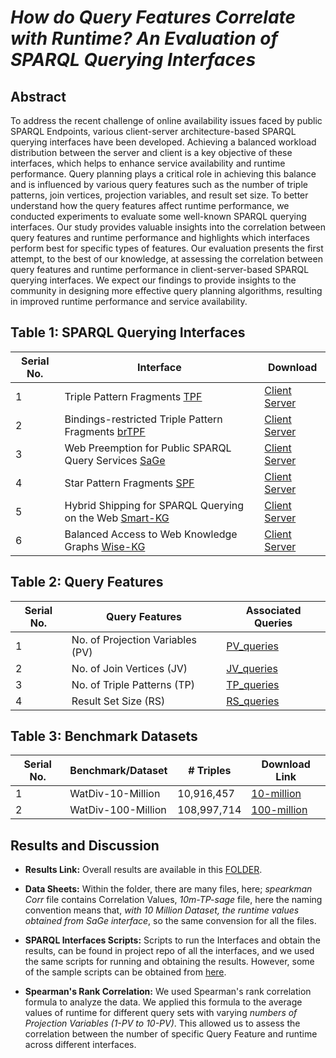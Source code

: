 # **_How do Query Features Correlate with Runtime? An Evaluation of SPARQL Querying Interfaces_**

## Abstract

To address the recent challenge of online availability issues faced by public SPARQL Endpoints, various client-server architecture-based SPARQL querying interfaces have been developed. Achieving a balanced workload distribution between the server and client is a key objective of these interfaces, which helps to enhance service availability and runtime performance. Query planning plays a critical role in achieving this balance and is influenced by various query features such as the number of triple patterns, join vertices, projection variables, and result set size. To better understand how the query features affect runtime performance, we conducted experiments to evaluate some well-known SPARQL querying interfaces. Our study provides valuable insights into the correlation between query features and runtime performance and highlights which interfaces perform best for specific types of features. Our evaluation presents the first attempt, to the best of our knowledge, at assessing the correlation between query features and runtime performance in client-server-based SPARQL querying interfaces. We expect our findings to provide insights to the community in designing more effective query planning algorithms, resulting in improved runtime performance and service availability.

## Table 1: SPARQL Querying Interfaces

| Serial No. | Interface                                            | Download                                                |
|------------|-------------------------------------------------|--------------------------------------------------------------|                      
| 1          | Triple Pattern Fragments [TPF](https://linkeddatafragments.org/specification/triple-pattern-fragments/)  | [Client](https://github.com/comunica/comunica) [Server](https://github.com/LinkedDataFragments/Server.js)                            |
| 2          | Bindings-restricted Triple Pattern Fragments [brTPF](https://arxiv.org/abs/1608.08148) | [Client](https://github.com/hartig/Client.js) [Server](https://github.com/LiUSemWeb/Server.Java) |
| 3          | Web Preemption for Public SPARQL Query Services [SaGe](https://sage.univ-nantes.fr/) | [Client](https://github.com/sage-org/sage-jena) [Server](https://github.com/sage-org/sage-engine)
| 4          | Star Pattern Fragments [SPF](https://arxiv.org/abs/2002.09172)         | [Client](https://github.com/Chraebe/StarPatternFragments/tree/master/SPF.Client) [Server](https://github.com/Chraebe/StarPatternFragments/tree/master/SPF.Server)                         |
| 5          | Hybrid Shipping for SPARQL Querying on the Web [Smart-KG](https://publikationen.bibliothek.kit.edu/1000122092)     | [Client](https://git.ai.wu.ac.at/beno/smartkg) [Server](https://git.ai.wu.ac.at/beno/smartkg/-/tree/master/smartkg-server?ref_type=heads)               |
| 6          | Balanced Access to Web Knowledge Graphs [Wise-KG](https://dl.acm.org/doi/10.1145/3442381.3449911) | [Client](https://github.com/WiseKG/WiseKG-Java/tree/main/WiseKG.Client) [Server](https://github.com/WiseKG/WiseKG-Java/tree/main/WiseKG.Server)     

## Table 2: Query Features

| Serial No. | Query Features                                    | Associated Queries       |
|------------|--------------------------------------------------|--------------------------|
| 1          | No. of Projection Variables (PV)                 | [PV_queries](https://github.com/dice-group/Analysing-SPARQL-Interfaces/tree/main/queries/watDiv-queries/watdiv-queries-ProjVariablesCount)                   |
| 2          | No. of Join Vertices (JV)                        | [JV_queries](https://github.com/dice-group/Analysing-SPARQL-Interfaces/tree/main/queries/watDiv-queries/watdiv-queries-joinVertexCount)                  |
| 3          | No. of Triple Patterns (TP)                      | [TP_queries](https://github.com/dice-group/Analysing-SPARQL-Interfaces/tree/main/queries/watDiv-queries/watdiv-queries-TPs)                 |
| 4          | Result Set Size (RS)                             | [RS_queries](https://github.com/dice-group/Analysing-SPARQL-Interfaces/tree/main/queries/watDiv-queries/watdiv-queries-resultSize)              |

## Table 3: Benchmark Datasets

| Serial No.   | Benchmark/Dataset    | # Triples    | Download Link |
|--------------|----------------------|--------------|------------|
| 1            | WatDiv-10-Million    | 10,916,457   | [10-million](https://files.dice-research.org/archive/intelligent-SPARQL-interface/watdiv.10M.tar.bz2)    |
| 2            | WatDiv-100-Million   | 108,997,714  | [100-million](https://files.dice-research.org/archive/intelligent-SPARQL-interface/watdiv.100M.tar.bz2)  |

## Results and Discussion

- **Results Link:** Overall results are available in this [FOLDER](https://drive.google.com/drive/folders/1BFQnvyYHn8Du1vuMqGRioIexzVSL81Gr?usp=sharing).
- **Data Sheets:** Within the folder, there are many files, here;  *spearkman Corr* file contains Correlation Values, *10m-TP-sage* file, here the naming convention means that, _with 10 Million Dataset, the runtime values obtained from SaGe interface_, so the same convension for all the files.

- **SPARQL Interfaces Scripts:** Scripts to run the Interfaces and obtain the results, can be found in project repo of all the interfaces, and we used the same scripts for running and obtaining the results. However, some of the sample scripts can be obtained from [here](https://github.com/dice-group/Analysing-SPARQL-Interfaces/tree/main/scripts).

- **Spearman's Rank Correlation:** We used Spearman's rank correlation formula to analyze the data. We applied this formula to the average values of runtime for different query sets with varying *numbers of Projection Variables (1-PV to 10-PV)*. This allowed us to assess the correlation between the number of specific Query Feature and runtime across different interfaces.

